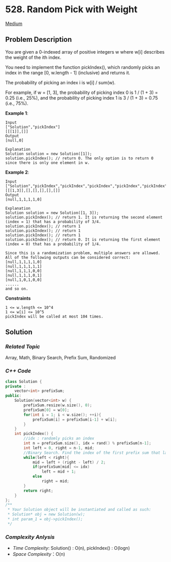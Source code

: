 # 528. Random Pick with Weight
[Medium](https://leetcode.com/problems/random-pick-with-weight/description/)

## Problem Description

You are given a 0-indexed array of positive integers w where w[i] describes the weight of the ith index.

You need to implement the function pickIndex(), which randomly picks an index in the range [0, w.length - 1] (inclusive) and returns it.

The probability of picking an index i is w[i] / sum(w).

For example, if w = [1, 3], the probability of picking index 0 is 1 / (1 + 3) = 0.25 (i.e., 25%), and the probability of picking index 1 is 3 / (1 + 3) = 0.75 (i.e., 75%).

**Example 1**:
```
Input
["Solution","pickIndex"]
[[[1]],[]]
Output
[null,0]

Explanation
Solution solution = new Solution([1]);
solution.pickIndex(); // return 0. The only option is to return 0 since there is only one element in w.
```
**Example 2**:
```
Input
["Solution","pickIndex","pickIndex","pickIndex","pickIndex","pickIndex"]
[[[1,3]],[],[],[],[],[]]
Output
[null,1,1,1,1,0]

Explanation
Solution solution = new Solution([1, 3]);
solution.pickIndex(); // return 1. It is returning the second element (index = 1) that has a probability of 3/4.
solution.pickIndex(); // return 1
solution.pickIndex(); // return 1
solution.pickIndex(); // return 1
solution.pickIndex(); // return 0. It is returning the first element (index = 0) that has a probability of 1/4.

Since this is a randomization problem, multiple answers are allowed.
All of the following outputs can be considered correct:
[null,1,1,1,1,0]
[null,1,1,1,1,1]
[null,1,1,1,0,0]
[null,1,1,1,0,1]
[null,1,0,1,0,0]
......
and so on.
```

**Constraints**
```
1 <= w.length <= 10^4
1 <= w[i] <= 10^5
pickIndex will be called at most 104 times.
```

## Solution

### _Related Topic_
   Array, Math, Binary Search, Prefix Sum, Randomized

### _C++ Code_
```cpp
class Solution {
private :
    vector<int> prefixSum;
public:
    Solution(vector<int> w) {
        prefixSum.resize(w.size(), 0);
        prefixSum[0] = w[0];
        for(int i = 1; i < w.size(); ++i){
            prefixSum[i] = prefixSum[i-1] + w[i];
        }
    }
    int pickIndex() {
        //idx : randomly picks an index
        int n = prefixSum.size(), idx = rand() % prefixSum[n-1];
        int left = 0, right = n-1, mid;
        //Binary Search. Find the index of the first prefix sum that larger than "idx"
        while(left < right){
            mid = left + (right - left) / 2;
            if(prefixSum[mid] <= idx)
                left = mid + 1;
            else
                right = mid;
        }
        return right;
    } 
};
/**
 * Your Solution object will be instantiated and called as such:
 * Solution* obj = new Solution(w);
 * int param_1 = obj->pickIndex();
 */
```

### _Complexity Anlysis_
- _Time Complexity_: Solution() : O(n), pickIndex() : O(logn)
- _Space Complexity_：O(n)
